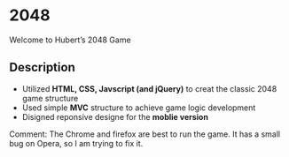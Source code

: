 # 2048
Welcome to Hubert’s 2048 Game

## Description
* Utilized **HTML, CSS, Javscript (and jQuery)** to creat the classic 2048 game structure
* Used simple **MVC** structure to achieve game logic development
* Disigned reponsive designe for the **moblie version**

Comment:
The Chrome and firefox are best to run the game.
It has a small bug on Opera, so I am trying to fix it.
